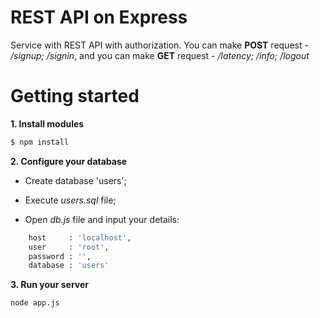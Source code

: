# REST API on Express

Service with REST API with authorization.
You can make **POST** request - _/signup; /signin_, and
you can make **GET** request - _/latency; /info; /logout_

# Getting started

**1. Install modules**
```bash
$ npm install
```
**2. Configure your database**

- Create database 'users';

- Execute _users.sql_ file;

- Open _db.js_ file and input your details:
```bash
	host     : 'localhost',
	user     : 'root',
	password : '',
	database : 'users'
```

**3. Run your server**
```bash
node app.js
```
